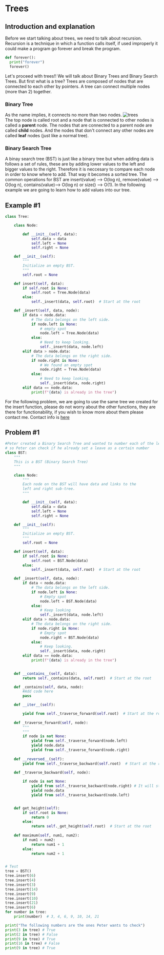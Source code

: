 # Trees
## Introduction and explanation
Before we start talking about trees, we need to talk about recursion. Recursion is a technique in which a function calls itself, if used improperly it could make a program go forever and break the program.
```python
def forever():
  print("forever")
  forever()
```
Let's proceed with trees!! We will talk about Binary Trees and Binary Search Trees. But first what is a tree? Trees are composed of nodes that are connected to each other by pointers. A tree can connect multiple nodes (more than 2) together. 
### Binary Tree 
As the name implies, it connects no more than two nodes.
![trees](https://shunsvineyard.info/wp-content/uploads/2021/03/binary_tree_traversal-inorder.png)   
The top node is called root and a node that is connected to other nodes is called a **parent** node. The nodes that are connected to a parent node are called **child** nodes. And the nodes that don't connect any other nodes are called **leaf** nodes (just like a normal tree). 
### Binary Search Tree
A binay search tree (BST) is just like a binary tree but when adding data is follows a set of rules, these are by adding lower values to the left and bigger values to the right. Therefore it is neccesary to compare each node in order to know where to add. That way it becomes a sorted tree. 
The common operations for BST are insert(value) --> O(log n), remove(value) --> O(log n), contains(value)--> O(log n) or size() --> O(1). 
In the following example we are going to learn how to add values into our tree. 
## Example #1
```python
class Tree:

    class Node:

        def __init__(self, data):
            self.data = data
            self.left = None
            self.right = None

    def __init__(self):
        """
        Initialize an empty BST.
        """
        self.root = None

    def insert(self, data):
        if self.root is None:
            self.root = Tree.Node(data)
        else:
            self._insert(data, self.root)  # Start at the root

    def _insert(self, data, node):
        if data < node.data:
            # The data belongs on the left side.
            if node.left is None:
                # empty spot
                node.left = Tree.Node(data)
            else:
                # Need to keep looking.
                self._insert(data, node.left)
        elif data > node.data:
            # The data belongs on the right side.
            if node.right is None:
                # We found an empty spot
                node.right = Tree.Node(data)
            else:
                # Need to keep looking.
                self._insert(data, node.right)
        elif data == node.data:
            print(f"{data} is already in the tree")
```
For the following problem, we are going to use the same tree we created for the insert function, please do not worry about the other functions, they are there for functionability, if you wish to know more about them please contact me. Contact info is [here]()
## Problem #1 
```python
#Peter created a Binary Search Tree and wanted to number each of the leaves, however he got ditracted and lost count, please add to the contains function
# so Peter can check if he already set a leave as a certain number
class BST:
    """
    This is a BST (Binary Search Tree)
    """

    class Node:
        """
        Each node on the BST will have data and links to the 
        left and right sub-tree. 
        """

        def __init__(self, data):
            self.data = data
            self.left = None
            self.right = None

    def __init__(self):
        """
        Initialize an empty BST.
        """
        self.root = None

    def insert(self, data):
        if self.root is None:
            self.root = BST.Node(data)
        else:
            self._insert(data, self.root)  # Start at the root

    def _insert(self, data, node):
        if data < node.data:
            # The data belongs on the left side.
            if node.left is None:
                # Empty spot
                node.left = BST.Node(data)
            else:
                # Keep looking
                self._insert(data, node.left)
        elif data > node.data:
            # The data belongs on the right side.
            if node.right is None:
                # Empty spot
                node.right = BST.Node(data)
            else:
                # Keep looking.  
                self._insert(data, node.right)
        elif data == node.data:
            print(f"{data} is already in the tree")
    

    def __contains__(self, data):
        return self._contains(data, self.root)  # Start at the root

    def _contains(self, data, node):
        #Add code here
        pass

    def __iter__(self):

        yield from self._traverse_forward(self.root)  # Start at the root
        
    def _traverse_forward(self, node):
        """
        """
        if node is not None:
            yield from self._traverse_forward(node.left)
            yield node.data
            yield from self._traverse_forward(node.right)
        
    def __reversed__(self):  
        yield from self._traverse_backward(self.root)  # Start at the root

    def _traverse_backward(self, node):
  
        if node is not None:
            yield from self._traverse_backward(node.right) # It will start at right giving the biggest values first
            yield node.data
            yield from self._traverse_backward(node.left)


    def get_height(self):
        if self.root is None:
            return 0
        else:
            return self._get_height(self.root)  # Start at the root
    
    def maximum(self, num1, num2):
        if num1 > num2:
            return num1 + 1
        else:
            return num2 + 1


# Test 
tree = BST()
tree.insert(6)
tree.insert(4)
tree.insert(3)
tree.insert(14)  
tree.insert(9)
tree.insert(10)
tree.insert(21)
tree.insert(6)
for number in tree:
    print(number)  # 3, 4, 6, 9, 10, 14, 21

print("The following numbers are the ones Peter wants to check")
print(3 in tree) # True
print(2 in tree) # False
print(9 in tree) # True
print(16 in tree) # False
print(9 in tree) # True
```
